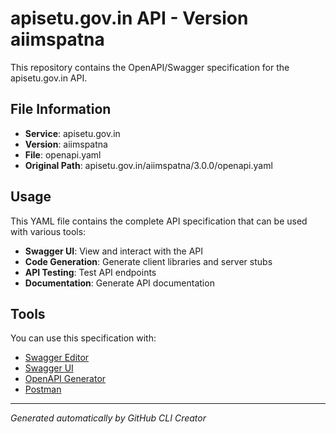 # apisetu.gov.in API - Version aiimspatna

This repository contains the OpenAPI/Swagger specification for the apisetu.gov.in API.

## File Information

- **Service**: apisetu.gov.in
- **Version**: aiimspatna
- **File**: openapi.yaml
- **Original Path**: apisetu.gov.in/aiimspatna/3.0.0/openapi.yaml

## Usage

This YAML file contains the complete API specification that can be used with various tools:

- **Swagger UI**: View and interact with the API
- **Code Generation**: Generate client libraries and server stubs
- **API Testing**: Test API endpoints
- **Documentation**: Generate API documentation

## Tools

You can use this specification with:

- [Swagger Editor](https://editor.swagger.io/)
- [Swagger UI](https://swagger.io/tools/swagger-ui/)
- [OpenAPI Generator](https://openapi-generator.tech/)
- [Postman](https://www.postman.com/)

---

*Generated automatically by GitHub CLI Creator*
